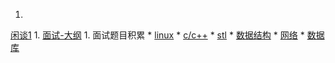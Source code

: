 1. 
[闲谈1](tattle_1.md)
1. 
[面试-大纲](interview.md)
1. 
面试题目积累
    * 
[linux](linux.md)
    * 
[c/c++](c++.md)
    * 
[stl](stl.md)
    * 
[数据结构](ds.md)
    * 
[网络](net.md)
    * 
[数据库](db.md)

